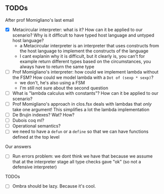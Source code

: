 ## TODOs

After prof Momigliano's last email
 
 - [x] Metacircular interpreter: what is it? How can it be applied to our scenario? Why is it difficult to have typed host language and untyped host language?
   * a Metacircular interpreter is an interpreter that uses constructs from the host language to implement the constructs of the language
   * I cant explanin why it is difficult, but it clearly is, you can't for example return different types based on the circumstances, you always have to return the same type
 - [ ] Prof Momigliano's interpreter: how could we implement lambda without the FSM? How could we model lambda with a `Dot of (sexp * sexp)`? 
   * we don't, he's also using a FSM
   * I'm still not sure about the second question
 - [ ] What is "lambda calculus with constants"? How can it be applied to our scenario?
 - [ ] Prof Momigliano's approach in clos.fsx deals with lambdas that *only* take one argument! This simplifies a lot the lambda implementation
 - [ ] De Brujin indexes? Wat? How?
 - [ ] Dubois coq ml? 
 - [ ] Operational semantics?
 - [ ] we need to have a `defun` or a `define` so that we can have functions defined at the top level

Our answers
 - [ ] Run errors problem: we dont think we have that because we assume that at the interpreter stage all type checks gave "ok" (so not a defensive interpreter)

TODOs
 - [ ] Ombra should be lazy. Because it's cool.
